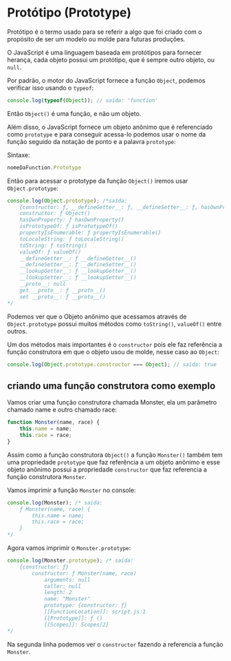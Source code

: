 # Protótipo (Prototype)

Protótipo é o termo usado para se referir a algo que foi criado com o propósito de ser um modelo ou molde para futuras produções.

O JavaScript é uma linguagem baseada em protótipos  para fornecer herança, cada objeto possui um protótipo, que é sempre outro objeto, ou `null`.

Por padrão, o motor do JavaScript fornece a função `Object`, podemos verificar isso usando o `typeof`:

```js
console.log(typeof(Object)); // saída: 'function'
```

Então `Object()` é uma função, e não um objeto.

Além disso, o JavaScript fornece um objeto anônimo que é referenciado como `prototype` e para conseguir acessa-lo podemos usar o nome da função seguido da notação de ponto e a palavra `prototype`:

Sintaxe:

```js
nomeDaFunction.Prototype
```

Então para acessar o prototype da função `Object()` iremos usar `Object.prototype`:

```js
console.log(Object.prototype); /*saída:
    {constructor: ƒ, __defineGetter__: ƒ, __defineSetter__: ƒ, hasOwnProperty: ƒ, __lookupGetter__: ƒ, …}
    constructor: ƒ Object()
    hasOwnProperty: ƒ hasOwnProperty()
    isPrototypeOf: ƒ isPrototypeOf()
    propertyIsEnumerable: ƒ propertyIsEnumerable()
    toLocaleString: ƒ toLocaleString()
    toString: ƒ toString()
    valueOf: ƒ valueOf()
    __defineGetter__: ƒ __defineGetter__()
    __defineSetter__: ƒ __defineSetter__()
    __lookupGetter__: ƒ __lookupGetter__()
    __lookupSetter__: ƒ __lookupSetter__()
    __proto__: null
    get __proto__: ƒ __proto__()
    set __proto__: ƒ __proto__()
*/

```

Podemos ver que o Objeto anônimo que acessamos através de `Object.prototype` possui muitos métodos como `toString()`, `valueOf()` entre outros.

Um dos métodos mais importantes é o `constructor` pois ele faz referência a função construtora em que o objeto usou de molde, nesse caso ao `Object`:

```js
console.log(Object.prototype.constructor === Object); // saída: true
```

## criando uma função construtora como exemplo

Vamos criar uma função construtora chamada Monster, ela um parâmetro chamado name e outro chamado race:

```js
function Monster(name, race) {
    this.name = name;
    this.race = race;
}
```

Assim como a função construtora `Object()` a função `Monster()` também tem uma propriedade `prototype` que faz referência a um objeto anônimo e esse objeto anônimo possui a propriedade `constructor` que faz referencia a função construtora `Monster`.

Vamos imprimir a função `Monster` no console:

```js
console.log(Monster); /* saída:
    ƒ Monster(name, race) {
        this.name = name;
        this.race = race;
    }
*/
```

Agora vamos imprimir o `Monster.prototype`:

```js
console.log(Monster.prototype); /* saída:
    {constructor: ƒ}
        constructor: ƒ Monster(name, race)
            arguments: null
            caller: null
            length: 2
            name: "Monster"
            prototype: {constructor: ƒ}
            [[FunctionLocation]]: script.js:1
            [[Prototype]]: ƒ ()
            [[Scopes]]: Scopes[2]
*/
```

Na segunda linha podemos ver o `constructor` fazendo a referencia a função `Monster`.